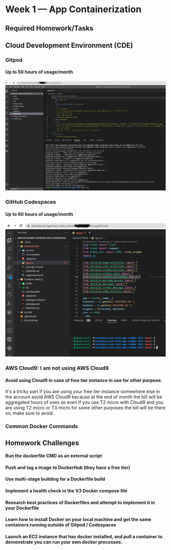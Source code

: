 # Week 1 — App Containerization

## Required Homework/Tasks

## Cloud Development Environment (CDE)


### Gitpod
#### Up to 50 hours of usage/month
![Gitpod workspace](assets/week-1-gitpod-workspace.jpg)



### GitHub Codespaces
#### Up to 60 hours of usage/month
![Github workspace](assets/week-1-codespaces-workspace.jpg)


### AWS Cloud9: I am not using AWS Cloud9 
#### Avoid using Cloud9 in case of free tier instance in use for other purpose.
It's a tricky part if you are using your free tier instance somewhere else in the account avoid AWS Cloud9 because at the end of month the 
bill will be aggregated hours of uses so even if you use T2 micro with Cloud9 and you are using T2 micro or T3 micro for some other purposes
the bill will be there so, make sure to avoid.


### Common Docker Commands



## Homework Challenges

#### Run the dockerfile CMD as an external script
#### Push and tag a image to DockerHub (they have a free tier)
#### Use multi-stage building for a Dockerfile build
#### Implement a health check in the V3 Docker compose file
#### Research best practices of Dockerfiles and attempt to implement it in your Dockerfile
#### Learn how to install Docker on your local machine and get the same containers running outside of Gitpod / Codespaces
#### Launch an EC2 instance that has docker installed, and pull a container to demonstrate you can run your own docker processes. 
